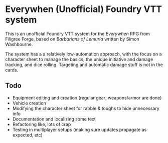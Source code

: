 # Everywhen (Unofficial) Foundry VTT system

This is an unofficial Foundry VTT system for the *Everywhen* RPG from Filigree Forge, based on *Barbarians of Lemuria* written by Simon Washbourne.

The system has a a relatively low-automation approach, with the focus on a character sheet to manage the basics, the unique initiative and damage tracking, and dice rolling. Targeting and automatic damage stuff is not in the cards.

## Todo

* Equipment editing and creation (regular gear; weapons/armor are done)
* Vehicle creation
* Modifying the character sheet for rabble & toughs to hide unnecessary info
* Documentation and localizing some text
* Refactoring like, lots of crap
* Testing in multiplayer setups (making sure updates propagate as expected, etc)